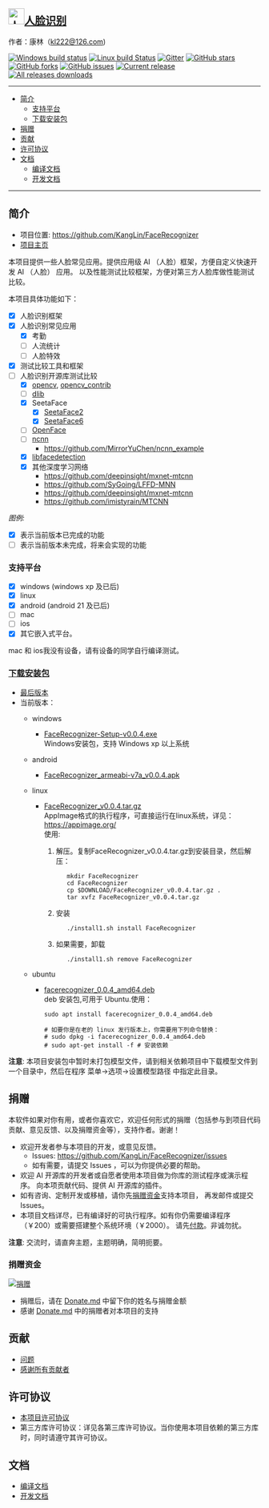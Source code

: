 ## [<img src="App/Resource/image/FaceRecognizer.ico" title="人脸识别" width="32" height="32"/>人脸识别](https://github.com/KangLin/FaceRecognizer)
作者：康林（kl222@126.com)

[![Windows build status](https://ci.appveyor.com/api/projects/status/n50nxc7d8mm9bdpb/branch/master?svg=true)](https://ci.appveyor.com/project/KangLin/facerecognizer/branch/master)
[![Linux build Status](https://travis-ci.org/KangLin/FaceRecognizer.svg?branch=master)](https://travis-ci.org/KangLin/FaceRecognizer)
[![Gitter](https://badges.gitter.im/FaceRecognizer/community.svg)](https://gitter.im/FaceRecognizer/community?utm_source=badge&utm_medium=badge&utm_campaign=pr-badge)
[![GitHub stars](https://img.shields.io/github/stars/KangLin/FaceRecognizer)](https://github.com/KangLin/FaceRecognizer/stars)
[![GitHub forks](https://img.shields.io/github/forks/KangLin/FaceRecognizer)](https://github.com/KangLin/FaceRecognizer/forks)
[![GitHub issues](https://img.shields.io/github/issues/KangLin/FaceRecognizer)](https://github.com/KangLin/FaceRecognizer/issues)
[![Current release](https://img.shields.io/github/release/KangLin/FaceRecognizer)](https://github.com/KangLin/FaceRecognizer/releases)
[![All releases downloads](https://img.shields.io/github/downloads/KangLin/FaceRecognizer/total)](https://github.com/KangLin/FaceRecognizer/releases)


--------------------------------------------------------------------------------

- [简介](#简介)
  - [支持平台](#支持平台)
  - [下载安装包](#下载安装包)
- [捐赠](#捐赠)
- [贡献](#贡献)
- [许可协议](#许可协议)
- [文档](#文档)
  - [编译文档](docs/Build.md)
  - [开发文档](docs/Develop.md)

--------------------------------------------------------------------------------

## 简介

- 项目位置: https://github.com/KangLin/FaceRecognizer
- [项目主页](https://kanglin.github.io/FaceRecognizer/)

本项目提供一些人脸常见应用。提供应用级 AI （人脸）框架，方便自定义快速开发 AI （人脸） 应用。
以及性能测试比较框架，方便对第三方人脸库做性能测试比较。

本项目具体功能如下：

- [x] 人脸识别框架
- [x] 人脸识别常见应用
  - [x] 考勤
  - [ ] 人流统计
  - [ ] 人脸特效
- [x] 测试比较工具和框架
- [ ] 人脸识别开源库测试比较
  + [x] [opencv](https://github.com/opencv/opencv), [opencv_contrib](https://github.com/opencv/opencv_contrib)
  + [ ] [dlib](https://github.com/davisking/dlib)
  + [x] SeetaFace
    - [x] [SeetaFace2](https://github.com/seetafaceengine/SeetaFace2)
    - [x] [SeetaFace6](https://github.com/SeetaFace6Open/index)
  + [ ] [OpenFace](https://github.com/TadasBaltrusaitis/OpenFace)
  + [ ] [ncnn](https://github.com/Tencent/ncnn)
    - https://github.com/MirrorYuChen/ncnn_example
  + [x] [libfacedetection](https://github.com/ShiqiYu/libfacedetection)
  + [x] 其他深度学习网络  
    - https://github.com/deepinsight/mxnet-mtcnn
    - https://github.com/SyGoing/LFFD-MNN
    - https://github.com/deepinsight/mxnet-mtcnn
    - https://github.com/imistyrain/MTCNN

*图例:*

- [x] 表示当前版本已完成的功能
- [ ] 表示当前版本未完成，将来会实现的功能

### 支持平台

  + [x] windows (windows xp 及已后)
  + [x] linux
  + [x] android (android 21 及已后)
  + [ ] mac
  + [ ] ios
  + [x] 其它嵌入式平台。
  
  mac 和 ios我没有设备，请有设备的同学自行编译测试。

### [下载安装包](https://github.com/KangLin/FaceRecognizer/releases/latest)

+ [最后版本](https://github.com/KangLin/FaceRecognizer/releases/latest)
+ 当前版本：
  - windows
    + [FaceRecognizer-Setup-v0.0.4.exe](https://github.com/KangLin/FaceRecognizer/releases/download/v0.0.4/FaceRecognizer-Setup-v0.0.4.exe)  
    Windows安装包，支持 Windows xp 以上系统 

  - android
    + [FaceRecognizer_armeabi-v7a_v0.0.4.apk](https://github.com/KangLin/FaceRecognizer/releases/download/v0.0.4/FaceRecognizer_armeabi-v7a_v0.0.4.apk)

  - linux
    + [FaceRecognizer_v0.0.4.tar.gz](https://github.com/KangLin/FaceRecognizer/releases/download/v0.0.4/FaceRecognizer_v0.0.4.tar.gz)  
    AppImage格式的执行程序，可直接运行在linux系统，详见：https://appimage.org/  
    使用:    
      1. 解压。复制FaceRecognizer_v0.0.4.tar.gz到安装目录，然后解压：

                mkdir FaceRecognizer
                cd FaceRecognizer
                cp $DOWNLOAD/FaceRecognizer_v0.0.4.tar.gz .
                tar xvfz FaceRecognizer_v0.0.4.tar.gz

      2. 安装
        
                ./install1.sh install FaceRecognizer
        
      3. 如果需要，卸载
        
                ./install1.sh remove FaceRecognizer

  - ubuntu
    + [facerecognizer_0.0.4_amd64.deb](https://github.com/KangLin/FaceRecognizer/releases/download/v0.0.4/facerecognizer_0.0.4_amd64.deb)  
    deb 安装包,可用于 Ubuntu.使用：
      
          sudo apt install facerecognizer_0.0.4_amd64.deb

          # 如要你是在老的 linux 发行版本上，你需要用下列命令替换：
          # sudo dpkg -i facerecognizer_0.0.4_amd64.deb
          # sudo apt-get install -f # 安装依赖
      

**注意**: 本项目安装包中暂时未打包模型文件，请到相关依赖项目中下载模型文件到一个目录中，然后在程序 菜单->选项->设置模型路径 中指定此目录。

## 捐赠
本软件如果对你有用，或者你喜欢它，欢迎任何形式的捐赠（包括参与到项目代码贡献、意见反馈、以及捐赠资金等），支持作者。谢谢！

- 欢迎开发者参与本项目的开发，或意见反馈。
  + Issues: https://github.com/KangLin/FaceRecognizer/issues
  + 如有需要，请提交 Issues ，可以为你提供必要的帮助。
- 欢迎 AI 开源库的开发者或自愿者使用本项目做为你库的测试程序或演示程序。
  向本项贡献代码、提供 AI 开源库的插件。
- 如有咨询、定制开发或移植，请你先[捐赠资金](#捐赠资金)支持本项目，
  再发邮件或提交Issues。 
- 本项目文档详尽，已有编译好的可执行程序。如有你仍需要编译程序（￥200）或需要搭建整个系统环境（￥2000）。
  请先[付款](#捐赠资金)。非诚勿扰。

**注意**: 交流时，请直奔主题，主题明确，简明扼要。

### 捐赠资金
[![捐赠](https://gitee.com/kl222/RabbitCommon/raw/master/Src/Resource/image/Contribute.png "捐赠")](https://gitee.com/kl222/RabbitCommon/raw/master/Src/Resource/image/Contribute.png "捐赠")

- 捐赠后，请在 [Donate.md](Donate.md) 中留下你的姓名与捐赠金额
- 感谢 [Donate.md](Donate.md) 中的捐赠者对本项目的支持

## 贡献

- [问题](https://github.com/KangLin/FaceRecognizer/issues)
- [感谢所有贡献者](https://github.com/KangLin/FaceRecognizer/graphs/contributors)

## 许可协议
- [本项目许可协议](License.md "License.md")
- 第三方库许可协议：详见各第三库许可协议。当你使用本项目依赖的第三方库时，同时请遵守其许可协议。

## 文档
- [编译文档](docs/Build.md)
- [开发文档](docs/Develop.md)
